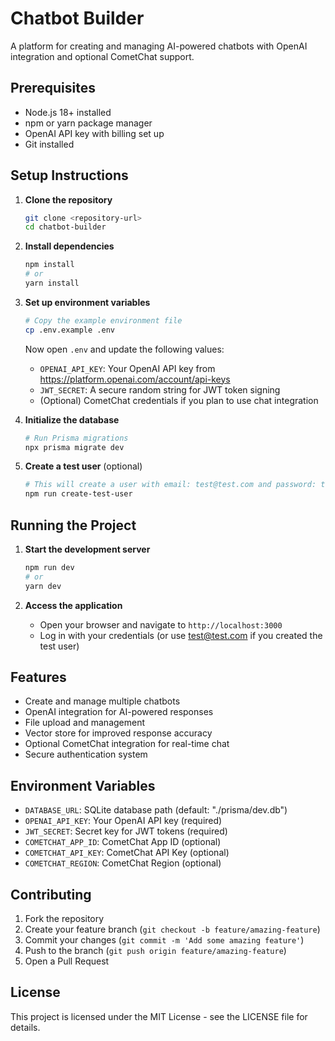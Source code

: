 # Chatbot Builder

A platform for creating and managing AI-powered chatbots with OpenAI integration and optional CometChat support.

## Prerequisites

- Node.js 18+ installed
- npm or yarn package manager
- OpenAI API key with billing set up
- Git installed

## Setup Instructions

1. **Clone the repository**
   ```bash
   git clone <repository-url>
   cd chatbot-builder
   ```

2. **Install dependencies**
   ```bash
   npm install
   # or
   yarn install
   ```

3. **Set up environment variables**
   ```bash
   # Copy the example environment file
   cp .env.example .env
   ```

   Now open `.env` and update the following values:
   - `OPENAI_API_KEY`: Your OpenAI API key from https://platform.openai.com/account/api-keys
   - `JWT_SECRET`: A secure random string for JWT token signing
   - (Optional) CometChat credentials if you plan to use chat integration

4. **Initialize the database**
   ```bash
   # Run Prisma migrations
   npx prisma migrate dev
   ```

5. **Create a test user** (optional)
   ```bash
   # This will create a user with email: test@test.com and password: test
   npm run create-test-user
   ```

## Running the Project

1. **Start the development server**
   ```bash
   npm run dev
   # or
   yarn dev
   ```

2. **Access the application**
   - Open your browser and navigate to `http://localhost:3000`
   - Log in with your credentials (or use test@test.com if you created the test user)

## Features

- Create and manage multiple chatbots
- OpenAI integration for AI-powered responses
- File upload and management
- Vector store for improved response accuracy
- Optional CometChat integration for real-time chat
- Secure authentication system

## Environment Variables

- `DATABASE_URL`: SQLite database path (default: "./prisma/dev.db")
- `OPENAI_API_KEY`: Your OpenAI API key (required)
- `JWT_SECRET`: Secret key for JWT tokens (required)
- `COMETCHAT_APP_ID`: CometChat App ID (optional)
- `COMETCHAT_API_KEY`: CometChat API Key (optional)
- `COMETCHAT_REGION`: CometChat Region (optional)

## Contributing

1. Fork the repository
2. Create your feature branch (`git checkout -b feature/amazing-feature`)
3. Commit your changes (`git commit -m 'Add some amazing feature'`)
4. Push to the branch (`git push origin feature/amazing-feature`)
5. Open a Pull Request

## License

This project is licensed under the MIT License - see the LICENSE file for details.
